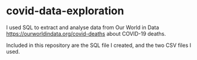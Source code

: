 # covid-data-exploration

I used SQL to extract and analyse data from Our World in Data <https://ourworldindata.org/covid-deaths> about COVID-19 deaths.

Included in this repository are the SQL file I created, and the two CSV files I used.
